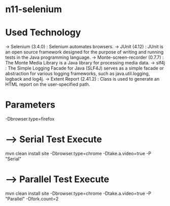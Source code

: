 # n11-selenium

# Used Technology

-> Selenium (3.4.0) : Selenium automates browsers.
-> JUnit (4.12) : JUnit is an open source framework designed for the purpose of writing and running tests in the Java programming language. 
-> Monte-screen-recorder (0.7.7) : The Monte Media Library is a Java library for processing media data.
-> slf4j : The Simple Logging Facade for Java (SLF4J) serves as a simple facade or abstraction for various logging frameworks, such as java.util.logging, logback and log4j.
-> Extent Report (2.41.2) : Class is used to generate an HTML report on the user-specified path.
  
# Parameters

-Dbrowser.type=firefox


# --> Serial Test Execute 

mvn clean install site -Dbrowser.type=chrome -Dtake.a.video=true -P "Serial"

# --> Parallel Test Execute 

mvn clean install site -Dbrowser.type=chrome -Dtake.a.video=true -P "Parallel" -Dfork.count=2

